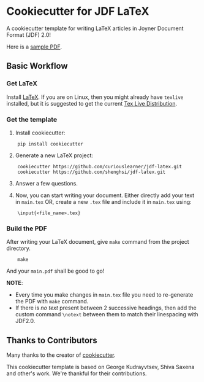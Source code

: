 # Cookiecutter for JDF LaTeX

A cookiecutter template for writing LaTeX articles in Joyner Document Format (JDF) 2.0!

Here is a [sample PDF](https://github.com/curiouslearner/jdf-latex/blob/master/{{cookiecutter.project_name}}/sample/sample.pdf).

## Basic Workflow

### Get LaTeX

Install [LaTeX](https://www.latex-project.org/get/). If you are on Linux, then you might already have `texlive` installed, but it is suggested to get the current [Tex Live Distribution](https://www.tug.org/texlive/).

### Get the template

1. Install cookiecutter:
```
    pip install cookiecutter
```

2. Generate a new LaTeX project:
```
    cookiecutter https://github.com/curiouslearner/jdf-latex.git
    cookiecutter https://github.com/shenghsi/jdf-latex.git
```

3. Answer a few questions.

4. Now, you can start writing your document. Either directly add your text in `main.tex` OR, create a new `.tex` file and include it in `main.tex` using:
```
    \input{<file_name>.tex}
```

### Build the PDF

After writing your LaTeX document, give `make` command from the project directory.

```shell
    make
```

And your `main.pdf` shall be good to go!

__NOTE__:
- Every time you make changes in `main.tex` file you need to re-generate the PDF with `make` command.
- If there is _no text_ present between 2 successive headings, then add the custom command `\notext` between them to match their linespacing with JDF2.0.

## Thanks to Contributors

Many thanks to the creator of [cookiecutter](https://github.com/audreyr/cookiecutter).

This cookiecutter template is based on George Kudrayvtsev, Shiva Saxena and other's work. We're thankful for their contributions.
